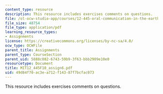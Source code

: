 ```yaml
---
content_type: resource
description: This resource includes exercises comments on questions.
file: /ol-ocw-studio-app/courses/12-445-oral-communication-in-the-earth-atmospheric-and-planetary-sciences-fall-2010/49d84f70ac3ea712f14387f7bcfac073_MIT12_445F10_assign6.pdf
file_size: 48754
file_type: application/pdf
learning_resource_types:
- Assignments
license: https://creativecommons.org/licenses/by-nc-sa/4.0/
ocw_type: OCWFile
parent_title: Assignments
parent_type: CourseSection
parent_uid: 5888c082-6743-59b9-3f63-bbb2909e10e0
resourcetype: Document
title: MIT12_445F10_assign6.pdf
uid: 49d84f70-ac3e-a712-f143-87f7bcfac073
---
```

This resource includes exercises comments on questions.